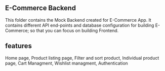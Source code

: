 ## E-Commerce Backend

This folder contains the Mock Backend created for E-Commerce App. It contains different API end-points and database configuration for building E-Commerce; so that you can focus on building Frontend.
## features 
Home page,
Product listing page,
Filter and sort product,
Individual product page,
Cart Managment,
Wishlist managment,
Authentication
